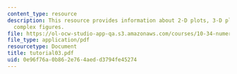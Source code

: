 ```yaml
---
content_type: resource
description: This resource provides information about 2-D plots, 3-D plots, and making
  complex figures.
file: https://ol-ocw-studio-app-qa.s3.amazonaws.com/courses/10-34-numerical-methods-applied-to-chemical-engineering-fall-2005/0e96f76a0b862e764aedd3794fe45274_tutorial03.pdf
file_type: application/pdf
resourcetype: Document
title: tutorial03.pdf
uid: 0e96f76a-0b86-2e76-4aed-d3794fe45274
---
```

